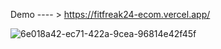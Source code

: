 Demo ---- > https://fitfreak24-ecom.vercel.app/




![6e018a42-ec71-422a-9cea-96814e42f45f](https://user-images.githubusercontent.com/100964607/173253047-09a294de-86b7-4618-968d-2429a289c0a0.png)

